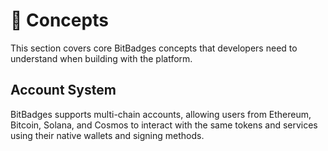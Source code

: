 # 👥 Concepts

This section covers core BitBadges concepts that developers need to understand when building with the platform.

## Account System

BitBadges supports multi-chain accounts, allowing users from Ethereum, Bitcoin, Solana, and Cosmos to interact with the same tokens and services using their native wallets and signing methods.
